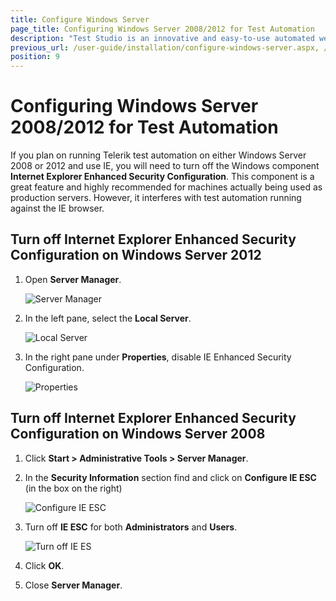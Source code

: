 ```yaml
---
title: Configure Windows Server
page_title: Configuring Windows Server 2008/2012 for Test Automation
description: "Test Studio is an innovative and easy-to-use automated web, WPF and load testing solution. Test Studio tests support essential technologies like ASP.NET AJAX, Silverlight, PHP and MVC. HTML5, Testing framework, functional testing, performance testing, load testing, exploratory testing, manual testing."
previous_url: /user-guide/installation/configure-windows-server.aspx, /user-guide/installation/configure-windows-server, /getting-started/configure-windows-server
position: 9
---
```

# Configuring Windows Server 2008/2012 for Test Automation #


If you plan on running Telerik test automation on either Windows Server 2008 or 2012 and use IE, you will need to turn off the Windows component __Internet Explorer Enhanced Security Configuration__. This component is a great feature and highly recommended for machines actually being used as production servers. However, it interferes with test automation running against the IE browser.

## Turn off Internet Explorer Enhanced Security Configuration on Windows Server 2012 ##

1.	Open __Server Manager__.

	![Server Manager](/img/getting-started/installation/configure-windows-server/fig4.png)

2. In the left pane, select the __Local Server__.

	![Local Server](/img/getting-started/installation/configure-windows-server/fig5.png)

3. In the right pane under __Properties__, disable IE Enhanced Security Configuration.

	![Properties](/img/getting-started/installation/configure-windows-server/fig6.png)


## Turn off Internet Explorer Enhanced Security Configuration on Windows Server 2008 ##

1. Click __Start > Administrative Tools > Server Manager__.
2. In the __Security Information__ section find and click on __Configure IE ESC__ (in the box on the right)

	![Configure IE ESC](/img/getting-started/installation/configure-windows-server/fig2.png)

3. Turn off __IE ESC__ for both __Administrators__ and __Users__.

	![Turn off IE ES](/img/getting-started/installation/configure-windows-server/fig3.png)

4. Click __OK__.
5. Close __Server Manager__.

